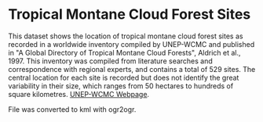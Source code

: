 Tropical Montane Cloud Forest Sites
=====
 
This dataset shows the location of tropical montane cloud forest sites as recorded in a worldwide inventory compiled by UNEP-WCMC and published in "A Global Directory of Tropical Montane Cloud Forests", Aldrich et al., 1997. This inventory was compiled from literature searches and correspondence with regional experts, and contains a total of 529 sites. The central location for each site is recorded but does not identify the great variability in their size, which ranges from 50 hectares to hundreds of square kilometres.
[UNEP-WCMC Webpage](http://www.unep-wcmc.org/tropical-montane-cloud-forest-sites-1997_747.html).

File was converted to kml with ogr2ogr.